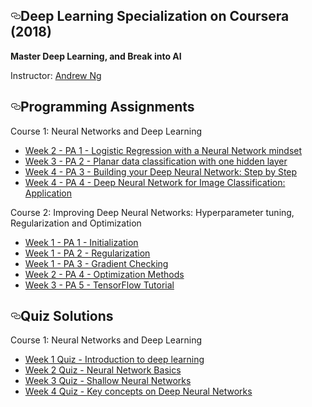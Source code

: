 

  
<article class="markdown-body entry-content" itemprop="text"><h1><a id="user-content-deep-learning-specialization-on-coursera" class="anchor" aria-hidden="true" href="#deep-learning-specialization-on-coursera"><svg class="octicon octicon-link" viewBox="0 0 16 16" version="1.1" width="16" height="16" aria-hidden="true"><path fill-rule="evenodd" d="M4 9h1v1H4c-1.5 0-3-1.69-3-3.5S2.55 3 4 3h4c1.45 0 3 1.69 3 3.5 0 1.41-.91 2.72-2 3.25V8.59c.58-.45 1-1.27 1-2.09C10 5.22 8.98 4 8 4H4c-.98 0-2 1.22-2 2.5S3 9 4 9zm9-3h-1v1h1c1 0 2 1.22 2 2.5S13.98 12 13 12H9c-.98 0-2-1.22-2-2.5 0-.83.42-1.64 1-2.09V6.25c-1.09.53-2 1.84-2 3.25C6 11.31 7.55 13 9 13h4c1.45 0 3-1.69 3-3.5S14.5 6 13 6z"></path></svg></a>Deep Learning Specialization on Coursera (2018)</h1>

<p><strong>Master Deep Learning, and Break into AI</strong></p>
<p>Instructor: <a href="http://www.andrewng.org/" rel="nofollow">Andrew Ng</a></p>

<h2><a id="user-content-programming-assignments" class="anchor" aria-hidden="true" href="#programming-assignments"><svg class="octicon octicon-link" viewBox="0 0 16 16" version="1.1" width="16" height="16" aria-hidden="true"><path fill-rule="evenodd" d="M4 9h1v1H4c-1.5 0-3-1.69-3-3.5S2.55 3 4 3h4c1.45 0 3 1.69 3 3.5 0 1.41-.91 2.72-2 3.25V8.59c.58-.45 1-1.27 1-2.09C10 5.22 8.98 4 8 4H4c-.98 0-2 1.22-2 2.5S3 9 4 9zm9-3h-1v1h1c1 0 2 1.22 2 2.5S13.98 12 13 12H9c-.98 0-2-1.22-2-2.5 0-.83.42-1.64 1-2.09V6.25c-1.09.53-2 1.84-2 3.25C6 11.31 7.55 13 9 13h4c1.45 0 3-1.69 3-3.5S14.5 6 13 6z"></path></svg></a>Programming Assignments</h2>
<p>Course 1: Neural Networks and Deep Learning</p>

<ul>
<li><a href="https://github.com/kehsan/notebook/Deep-Learning-and-Neural-Networks/Improving Deep Neural Networks Hyperparameter tuning- Regularization and Optimization/blob/master/Logistic%2BRegression%2Bwith%2Ba%2BNeural%2BNetwork%2Bmindset%2Bv5.ipynb"> Week 2 - PA 1 - Logistic Regression with a Neural Network mindset </a></li>
  
<li><a href="https://github.com/kehsan/Deep-Learning-and-Neural-Networks/Improving Deep Neural Networks Hyperparameter tuning- Regularization and Optimization/
blob/master/Planar%2Bdata%2Bclassification%2Bwith%2Bone%2Bhidden%2Blayer%2Bv5.ipynb"> Week 3 - PA 2 - Planar data classification with one hidden layer </a></li>

<li><a href="https://github.com/kehsan/notebook/Deep-Learning-and-Neural-Networks/blob/master/Building%2Byour%2BDeep%2BNeural%2BNetwork%2B-%2BStep%2Bby%2BStep%2Bv8.ipynb"> Week 4 - PA 3 - Building your Deep Neural Network: Step by Step </a></li>

<li><a href="https://github.com/kehsan/Deep-Learning-and-Neural-Networks/blob/master/Deep%2BNeural%2BNetwork%2B-%2BApplication%2Bv8.ipynb"> Week 4 - PA 4 - Deep Neural Network for Image Classification: Application </a></li>
</ul>



<p>Course 2: Improving Deep Neural Networks: Hyperparameter tuning, Regularization and Optimization</p>
<ul>
<li><a href="">Week 1 - PA 1 - Initialization</a></li>
<li><a href="">Week 1 - PA 2 - Regularization</a></li>
<li><a href="">Week 1 - PA 3 - Gradient Checking</a></li>
<li><a href="">Week 2 - PA 4 - Optimization Methods</a></li>
<li><a href="">Week 3 - PA 5 - TensorFlow Tutorial</a></li>
</ul>
</li>

<h2><a id="user-content-quiz-solutions" class="anchor" aria-hidden="true" href="#quiz-solutions"><svg class="octicon octicon-link" viewBox="0 0 16 16" version="1.1" width="16" height="16" aria-hidden="true"><path fill-rule="evenodd" d="M4 9h1v1H4c-1.5 0-3-1.69-3-3.5S2.55 3 4 3h4c1.45 0 3 1.69 3 3.5 0 1.41-.91 2.72-2 3.25V8.59c.58-.45 1-1.27 1-2.09C10 5.22 8.98 4 8 4H4c-.98 0-2 1.22-2 2.5S3 9 4 9zm9-3h-1v1h1c1 0 2 1.22 2 2.5S13.98 12 13 12H9c-.98 0-2-1.22-2-2.5 0-.83.42-1.64 1-2.09V6.25c-1.09.53-2 1.84-2 3.25C6 11.31 7.55 13 9 13h4c1.45 0 3-1.69 3-3.5S14.5 6 13 6z"></path></svg></a>Quiz Solutions</h2>

<p>Course 1: Neural Networks and Deep Learning</p>
<ul>
<li><a href="">Week 1 Quiz - Introduction to deep learning</a></li>
<li><a href="">Week 2 Quiz - Neural Network Basics</a></li>
<li><a href="">Week 3 Quiz - Shallow Neural Networks</a></li>
<li><a href="">Week 4 Quiz - Key concepts on Deep Neural Networks</a></li>
</ul>
</li>
